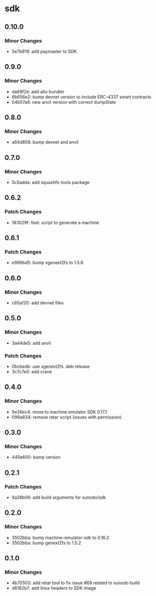 # sdk

## 0.10.0

### Minor Changes

-   5e7b918: add paymaster to SDK

## 0.9.0

### Minor Changes

-   da69f2e: add alto bundler
-   6b656e2: bump devnet version to include ERC-4337 smart contracts
-   04b57a6: new anvil version with correct dumpState

## 0.8.0

### Minor Changes

-   a64d858: bump devnet and anvil

## 0.7.0

### Minor Changes

-   5c5adda: add squashfs-tools package

## 0.6.2

### Patch Changes

-   183029f: feat: script to generate a machine

## 0.6.1

### Patch Changes

-   e999bd5: bump xgenext2fs to 1.5.6

## 0.6.0

### Minor Changes

-   c65af20: add devnet files

## 0.5.0

### Minor Changes

-   3a44de5: add anvil

### Patch Changes

-   0bcbedb: use xgenext2fs .deb release
-   3c7c7e0: add crane

## 0.4.0

### Minor Changes

-   9e26ec4: move to machine emulator SDK 0.17.1
-   099a834: remove retar script (issues with permission)

## 0.3.0

### Minor Changes

-   445e600: bump version

## 0.2.1

### Patch Changes

-   8a28b06: add build arguments for sunodo/sdk

## 0.2.0

### Minor Changes

-   3502bba: bump machine-emulator-sdk to 0.16.2
-   3502bba: bump genext2fs to 1.5.2

## 0.1.0

### Minor Changes

-   4b70503: add retar tool to fix issue #68 related to sunodo build
-   d6162b7: add linux headers to SDK image
